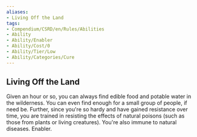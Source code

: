 ```yaml
---
aliases:
- Living Off the Land
tags:
- Compendium/CSRD/en/Rules/Abilities
- Ability
- Ability/Enabler
- Ability/Cost/0
- Ability/Tier/Low
- Ability/Categories/Cure
---
```


  
## Living Off the Land  
Given an hour or so, you can always find edible food and potable water in the wilderness. You can even find enough for a small group of people, if need be. Further, since you're so hardy and have gained resistance over time, you are trained in resisting the effects of natural poisons (such as those from plants or living creatures). You're also immune to natural diseases. Enabler.